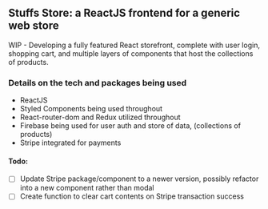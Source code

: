 ## Stuffs Store: a ReactJS frontend for a generic web store  
  WIP - Developing a fully featured React storefront, complete with user login, shopping cart, and multiple layers of components that host the collections of products.  

### Details on the tech and packages being used
* ReactJS
* Styled Components being used throughout
* React-router-dom and Redux utilized throughout
* Firebase being used for user auth and store of data, (collections of products)
* Stripe integrated for payments

#### Todo: 
- [ ] Update Stripe package/component to a newer version, possibly refactor into a new component rather than modal
- [ ] Create function to clear cart contents on Stripe transaction success
